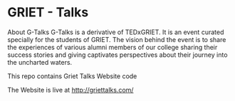 # GRIET - Talks

About G-Talks
G-Talks is a derivative of TEDxGRIET. It is an event curated specially for the students of GRIET. The vision behind the event is to share the experiences of various alumni members of our college sharing their success stories and giving captivates perspectives about their journey into the uncharted waters.

This repo contains Griet Talks Website code

The Website is live at http://griettalks.com/
